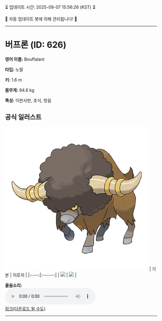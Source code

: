 
⏳ 업데이트 시간: 2025-09-07 15:56:26 (KST) ⏳

🤖 자동 업데이트 봇에 의해 관리됩니다! 🤖

---

# 버프론 (ID: 626)
**영어 이름:** Bouffalant

**타입:** 노말

**키:** 1.6 m

**몸무게:** 94.6 kg

**특성:** 이판사판, 초식, 방음

## 공식 일러스트
![](https://raw.githubusercontent.com/PokeAPI/sprites/master/sprites/pokemon/other/official-artwork/626.png)
| 기본 | 이로치 |
|:----:|:------:|
| <img src="http://play.pokemonshowdown.com/sprites/ani/bouffalant.gif" width="200"> | <img src="http://play.pokemonshowdown.com/sprites/ani-shiny/bouffalant.gif" width="200"> |

**울음소리:**<br><audio controls src="https://raw.githubusercontent.com/PokeAPI/cries/main/cries/pokemon/latest/626.ogg"></audio><br> [링크(다운로드 될 수도)](https://raw.githubusercontent.com/PokeAPI/cries/main/cries/pokemon/latest/626.ogg)


---
